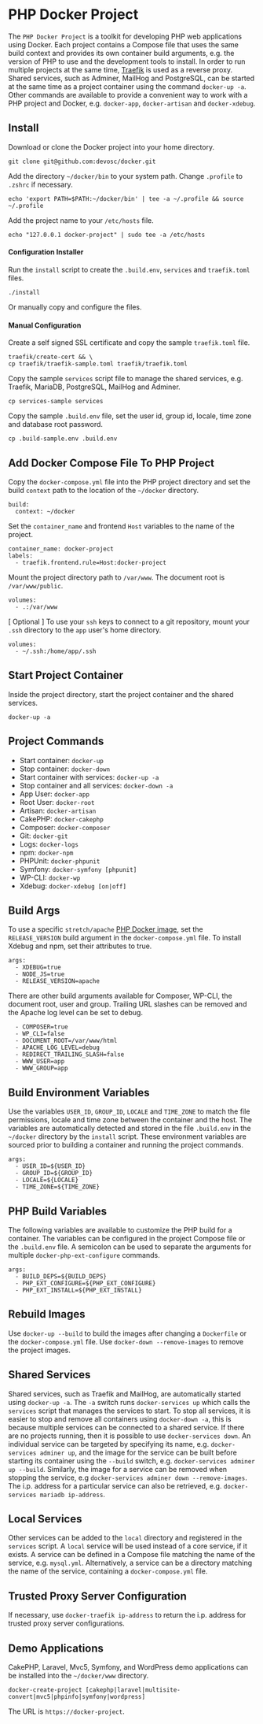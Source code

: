 # PHP Docker Project
The `PHP Docker Project` is a toolkit for developing PHP web applications using Docker. Each project contains a Compose file that uses the same build context and provides its own container build arguments, e.g. the version of PHP to use and the development tools to install. In order to run multiple projects at the same time, [Traefik](https://traefik.io/) is used as a reverse proxy. Shared services, such as Adminer, MailHog and PostgreSQL, can be started at the same time as a project container using the command `docker-up -a`. Other commands are available to provide a convenient way to work with a PHP project and Docker, e.g. `docker-app`, `docker-artisan` and `docker-xdebug`.
## Install
Download or clone the Docker project into your home directory.
```
git clone git@github.com:devosc/docker.git
```
Add the directory `~/docker/bin` to your system path. Change `.profile` to `.zshrc` if necessary.
```
echo 'export PATH=$PATH:~/docker/bin' | tee -a ~/.profile && source ~/.profile
```
Add the project name to your `/etc/hosts` file.
```
echo "127.0.0.1 docker-project" | sudo tee -a /etc/hosts
```
#### Configuration Installer
Run the `install` script to create the `.build.env`,  `services` and `traefik.toml` files.
```
./install
```
Or manually copy and configure the files.
#### Manual Configuration
Create a self signed SSL certificate and copy the sample `traefik.toml` file.
```
traefik/create-cert && \
cp traefik/traefik-sample.toml traefik/traefik.toml
```
Copy the sample `services` script file to manage the shared services, e.g. Traefik, MariaDB, PostgreSQL, MailHog and Adminer.
```
cp services-sample services
```
Copy the sample `.build.env` file, set the user id, group id, locale, time zone and database root password.
```
cp .build-sample.env .build.env
```
## Add Docker Compose File To PHP Project
Copy the `docker-compose.yml` file into the PHP project directory and set the build `context` path to the location of the `~/docker` directory.
```
build:
  context: ~/docker
```
Set the `container_name` and frontend `Host` variables to the name of the project.
```
container_name: docker-project
labels:
  - traefik.frontend.rule=Host:docker-project
```
Mount the project directory path to `/var/www`. The document root is `/var/www/public`.
```
volumes:
  - .:/var/www
```
[ Optional ] To use your `ssh` keys to connect to a git repository, mount your `.ssh` directory to the `app` user's home directory.
```
volumes:
  - ~/.ssh:/home/app/.ssh
```
## Start Project Container
Inside the project directory, start the project container and the shared services.
```
docker-up -a
```

## Project Commands
- Start container: `docker-up`
- Stop container: `docker-down`
- Start container with services: `docker-up -a`   
- Stop container and all services: `docker-down -a`
- App User: `docker-app`
- Root User: `docker-root`
- Artisan: `docker-artisan`
- CakePHP: `docker-cakephp`
- Composer: `docker-composer`
- Git: `docker-git`
- Logs: `docker-logs`
- npm: `docker-npm`
- PHPUnit: `docker-phpunit`
- Symfony: `docker-symfony [phpunit]`
- WP-CLI: `docker-wp`
- Xdebug: `docker-xdebug [on|off]`

## Build Args
To use a specific `stretch/apache` [PHP Docker image](https://hub.docker.com/_/php/), set the `RELEASE_VERSION` build argument in the `docker-compose.yml` file. To install Xdebug and npm, set their attributes to true.
```
args:
  - XDEBUG=true
  - NODE_JS=true
  - RELEASE_VERSION=apache
```
There are other build arguments available for Composer, WP-CLI, the document root, user and group. Trailing URL slashes can be removed and the Apache log level can be set to debug.
```
  - COMPOSER=true
  - WP_CLI=false
  - DOCUMENT_ROOT=/var/www/html
  - APACHE_LOG_LEVEL=debug
  - REDIRECT_TRAILING_SLASH=false
  - WWW_USER=app
  - WWW_GROUP=app
```
## Build Environment Variables
Use the variables `USER_ID`, `GROUP_ID`, `LOCALE` and `TIME_ZONE` to match the file permissions, locale and time zone between the container and the host. The variables are automatically detected and stored in the file `.build.env` in the `~/docker` directory by the `install` script. These environment variables are sourced prior to building a container and running the project commands.
```
args:
  - USER_ID=${USER_ID}
  - GROUP_ID=${GROUP_ID}
  - LOCALE=${LOCALE}
  - TIME_ZONE=${TIME_ZONE}
```
## PHP Build Variables
The following variables are available to customize the PHP build for a container. The variables can be configured in the project Compose file or the `.build.env` file. A semicolon can be used to separate the arguments for multiple `docker-php-ext-configure` commands.
```
args:
  - BUILD_DEPS=${BUILD_DEPS}
  - PHP_EXT_CONFIGURE=${PHP_EXT_CONFIGURE}
  - PHP_EXT_INSTALL=${PHP_EXT_INSTALL}
```
## Rebuild Images
Use `docker-up --build` to build the images after changing a `Dockerfile` or the `docker-compose.yml` file. Use `docker-down --remove-images` to remove the project images.
## Shared Services
Shared services, such as Traefik and MailHog, are automatically started using `docker-up -a`. The `-a` switch runs `docker-services up` which calls the `services` script that manages the services to start. To stop all services, it is easier to stop and remove all containers using `docker-down -a`, this is because multiple services can be connected to a shared service. If there are no projects running, then it is possible to use `docker-services down`. An individual service can be targeted by specifying its name, e.g. `docker-services adminer up`, and the image for the service can be built before starting its container using the `--build` switch, e.g. `docker-services adminer up --build`. Similarly, the image for a service can be removed when stopping the service, e.g `docker-services adminer down --remove-images`. The i.p. address for a particular service can also be retrieved, e.g. `docker-services mariadb ip-address`.
## Local Services
Other services can be added to the `local` directory and registered in the `services` script. A `local` service will be used instead of a core service, if it exists. A service can be defined in a Compose file matching the name of the service, e.g. `mysql.yml`. Alternatively, a service can be a directory matching the name of the service, containing a `docker-compose.yml` file.
## Trusted Proxy Server Configuration
If necessary, use `docker-traefik ip-address` to return the i.p. address for trusted proxy server configurations.
## Demo Applications
CakePHP, Laravel, Mvc5, Symfony, and WordPress demo applications can be installed into the `~/docker/www` directory.
```
docker-create-project [cakephp|laravel|multisite-convert|mvc5|phpinfo|symfony|wordpress]
```
The URL is `https://docker-project`.
